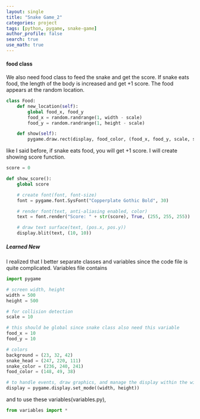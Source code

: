 ```yaml
---
layout: single
title: "Snake Game_2"
categories: project
tags: [python, pygame, snake-game]
author_profile: false
search: true
use_math: true
---
```


#### food class

We also need food class to feed the snake and get the score. If snake eats food, the length of the body is increased and get +1 score. The food appears at the random location.

```python
class Food:
    def new_location(self):
        global food_x, food_y
        food_x = random.randrange(1, width - scale)
        food_y = random.randrange(1, height - scale)

    def show(self):
        pygame.draw.rect(display, food_color, (food_x, food_y, scale, scale))

```

like I said before, if snake eats food, you will get +1 score. I will create showing score function.

```python
score = 0

def show_score():
    global score

    # create font(font, font-size)
    font = pygame.font.SysFont("Copperplate Gothic Bold", 30)

    # render font(text, anti-aliasing enabled, color)
    text = font.render("Score: " + str(score), True, (255, 255, 255))

    # draw text surface(text, (pos.x, pos.y))
    display.blit(text, (10, 10))

```

##### Learned New

I realized that I better separate classes and variables since the code file is quite complicated.
Variables file contains

```python
import pygame

# screen width, height
width = 500
height = 500

# for collision detection
scale = 10

# this should be global since snake class also need this variable
food_x = 10
food_y = 10

# colors
background = (23, 32, 42)
snake_head = (247, 220, 111)
snake_color = (236, 240, 241)
food_color = (148, 49, 38)

# to handle events, draw graphics, and manage the display within the window.
display = pygame.display.set_mode((width, height))
```

and to use these variables(variables.py),

```python
from variables import *
```
